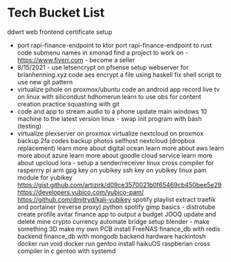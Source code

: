 # Tech Bucket List
ddwrt web frontend certificate setup
- port rapi-finance-endpoint to ktor
port rapi-finance-endpoint to rust
code submenu names in xmonad
find a project to work on - https://www.fiverr.com - become a seller
- 8/15/2021 - use letsencrypt on pfsense
setup webserver for brianhenning.xyz
code aes encrypt a file using haskell
fix shell script to use new git pattern
- virtualize pihole on proxmox/ubuntu
code an android app
record live tv on linux with silicondust hdhomerun
learn to use obs for content creation
practice squashing with git
- code and app to stream audio to a phone
update main windows 10 machine to the latest version
linux - swap init program with bash (testing)
 - virtualize plexserver on proxmox
virtualize nextcloud on proxmox
backup 2fa codes
backup photos
selfhost nextcloud (dropbox replacement)
learn more about digital ocean
learn more about aws
learn more about azure
learn more about goodle cloud service
learn more about upcloud
lora - setup a sender/receiver
linux cross compiler for rasperrry pi arm
gpg key on yubikey
ssh key on yubikey
linux pam module for yubikey
  https://gist.github.com/artizirk/d09ce3570021b0f65469cb450bee5e29
  https://developers.yubico.com/yubico-pam/
  https://github.com/dmitryd/kali-yubikey
spotify playlist extract
traefik and portainer (reverse proxy)
python spotify
gimp basics - distrotube
create profile avitar
finance app to output a budget
JOOQ update and delete
mine crypto currency
automate bridge setup
blender - make something 3D
make my own PCB
install FreeNAS
finance_db with redis backend
finance_db with mongodb backend
hardware hackintosh
docker run void
docker run gentoo
install haikuOS
raspberian cross compiler in c
gentoo with systemd
